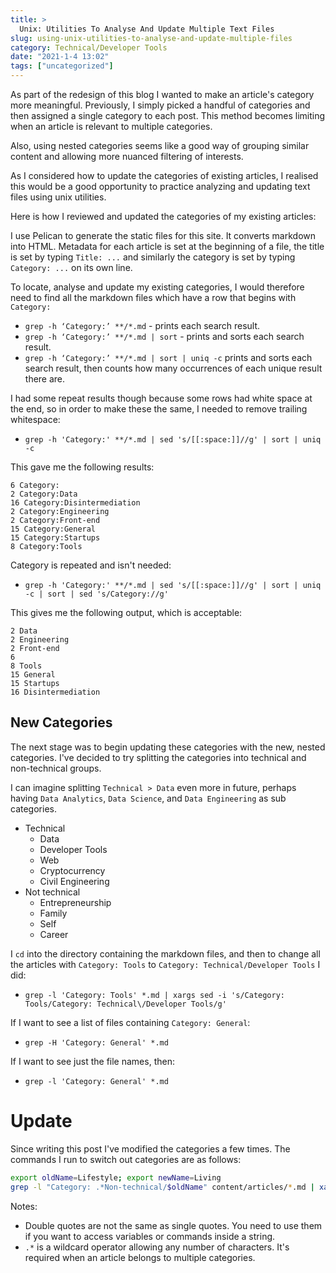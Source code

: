 ```yaml
---
title: >
  Unix: Utilities To Analyse And Update Multiple Text Files
slug: using-unix-utilities-to-analyse-and-update-multiple-files
category: Technical/Developer Tools
date: "2021-1-4 13:02"
tags: ["uncategorized"]
---
```


As part of the redesign of this blog I wanted to make an article's category more meaningful. Previously, I simply picked a handful of categories and then assigned a single category to each post. This method becomes limiting when an article is relevant to multiple categories.

Also, using nested categories seems like a good way of grouping similar content and allowing more nuanced filtering of interests.

As I considered how to update the categories of existing articles, I realised this would be a good opportunity to practice analyzing and updating text files using unix utilities.

Here is how I reviewed and updated the categories of my existing articles:

I use Pelican to generate the static files for this site. It converts markdown into HTML. Metadata for each article is set at the beginning of a file, the title is set by typing `Title: ...` and similarly the category is set by typing `Category: ...` on its own line.

To locate, analyse and update my existing categories, I would therefore need to
find all the markdown files which have a row that begins with `Category: `

- `grep -h ‘Category:’ **/*.md` - prints each search result.
- `grep -h ‘Category:’ **/*.md | sort` - prints and sorts each search result.
- `grep -h ‘Category:’ **/*.md | sort | uniq -c` prints and sorts each search
  result, then counts how many occurrences of each unique result there are.

I had some repeat results though because some rows had white space at the end,
so in order to make these the same, I needed to remove trailing whitespace:

- `grep -h 'Category:' **/*.md | sed 's/[[:space:]]//g' | sort | uniq -c`

This gave me the following results:

```shell
6 Category:
2 Category:Data
16 Category:Disintermediation
2 Category:Engineering
2 Category:Front-end
15 Category:General
15 Category:Startups
8 Category:Tools
```

Category is repeated and isn't needed:

- `grep -h 'Category:' **/*.md | sed 's/[[:space:]]//g' | sort | uniq -c | sort | sed 's/Category://g'`

This gives me the following output, which is acceptable:

```shell
2 Data
2 Engineering
2 Front-end
6
8 Tools
15 General
15 Startups
16 Disintermediation
```

## New Categories

The next stage was to begin updating these categories with the new, nested
categories. I've decided to try splitting the categories into technical and
non-technical groups.

I can imagine splitting `Technical > Data` even more in
future, perhaps having `Data Analytics`, `Data Science`, and `Data Engineering` as
sub categories.

- Technical
  - Data
  - Developer Tools
  - Web
  - Cryptocurrency
  - Civil Engineering
- Not technical
  - Entrepreneurship
  - Family
  - Self
  - Career

I `cd` into the directory containing the markdown files, and then to change
all the articles with `Category: Tools` to `Category: Technical/Developer Tools` I did:

- `grep -l 'Category: Tools' *.md | xargs sed -i 's/Category: Tools/Category: Technical\/Developer Tools/g'`

If I want to see a list of files containing `Category: General`:

- `grep -H 'Category: General' *.md`

If I want to see just the file names, then:

- `grep -l 'Category: General' *.md`

# Update

Since writing this post I've modified the categories a few times. The commands I
run to switch out categories are as follows:

```sh
export oldName=Lifestyle; export newName=Living
grep -l "Category: .*Non-technical/$oldName" content/articles/*.md | xargs sed -i '' "s/Non-technical\/$oldName/Non-technical\/$newName/g"
```

Notes:

- Double quotes are not the same as single quotes. You need to use them if you
  want to access variables or commands inside a string.
- `.*` is a wildcard operator allowing any number of characters. It's
  required when an article belongs to multiple categories.
